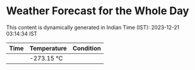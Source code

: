 # Weather Forecast for the Whole Day

This content is dynamically generated in Indian Time (IST): 2023-12-21 03:14:34 IST

| Time | Temperature | Condition |
| --- | --- | --- |
|  | -273.15 °C |   |

